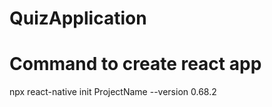 ﻿# QuizApplication
# Command to create react app 
npx react-native init ProjectName --version 0.68.2
